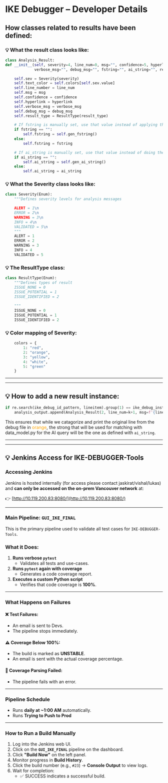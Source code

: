 # IKE Debugger – Developer Details

## How classes related to results have been defined:
### 💡 What the result class looks like:

```python
class Analysis_Result:
def __init__(self, severity=4, line_num=0, msg="", confidence=5, hyperlink="", 
             verbose_msg="", debug_msg="", fstring="", ai_string="", result_type=0):

    self.sev = Severity(severity)
    self.text_color = self.colors[self.sev.value]
    self.line_number = line_num
    self.msg = msg
    self.confidence = confidence
    self.hyperlink = hyperlink
    self.verbose_msg = verbose_msg
    self.debug_msg = debug_msg
    self.result_type = ResultType(result_type)

    # If fstring is manually set, use that value instead of applying the default formatting.
    if fstring == "":
        self.fstring = self.gen_fstring()
    else: 
        self.fstring = fstring

    # If ai_string is manually set, use that value instead of doing the default action
    if ai_string == "":
        self.ai_string = self.gen_ai_string()
    else: 
        self.ai_string = ai_string
```

### 💡 What the Severity class looks like:
```python
class Severity(Enum):
    """Defines severity levels for analysis messages

    ALERT = 1\n
    ERROR = 2\n
    WARNING = 3\n
    INFO = 4\n
    VALIDATED = 5\n
    """
    ALERT = 1
    ERROR = 2
    WARNING = 3
    INFO = 4
    VALIDATED = 5
```

### 💡 The ResultType class:

```python
class ResultType(Enum):
    """Defines types of result
    ISSUE_NONE = 0
    ISSUE_POTENTIAL = 1
    ISSUE_IDENTIFIED = 2
    
    """
    ISSUE_NONE = 0
    ISSUE_POTENTIAL = 1
    ISSUE_IDENTIFIED = 2
```

### 💡 Color mapping of Severity:
```python
    colors = {
        1: "red",
        2: "orange",
        3: "yellow",
        4: "white",
        5: "green"
    }
```

---

---

## 💡 How to add a new result instance:

```python
if re.search(ike_debug_id_pattern, lineitem).group(1) == ike_debug_instance_id and 'detected retransmit' in lineitem:
    analysis_output.append(Analysis_Result(2, line_num=k+1, msg=f'{lineitem}', ai_string="The FortiGate detected a retransmit of an IKE message from the peer"))
```

This ensures that while we catagorize and print the original line from the debug file in <span style="color:orange;">orange</span>, the strong that will be used for matching with data_model.py for the AI query will be the one as defined with `ai_string`.

---

---

## 💡 Jenkins Access for IKE-DEBUGGER-Tools

### Accessing Jenkins

Jenkins is hosted internally (for access please contact jaskirat/vishal/lukas) and **can only be accessed on the on-prem Vancouver network** at:

👉 [http://10.119.200.83:8080/](http://10.119.200.83:8080/)

---

###  Main Pipeline: `GUI_IKE_FINAL`

This is the primary pipeline used to validate all test cases for `IKE-DEBUGGER-Tools`.

###  What it Does:
1. **Runs verbose `pytest`**  
   - Validates all tests and use-cases.
2. **Runs `pytest` again with coverage**  
   - Generates a code coverage report.
3. **Executes a custom Python script**  
   - Verifies that code coverage is **100%**.

---

###  What Happens on Failures

####  ❌ Test Failures:
- An email is sent to Devs.
- The pipeline stops immediately.

#### ⚠️ Coverage Below 100%:
- The build is marked as **UNSTABLE**.
- An email is sent with the actual coverage percentage.

#### 🛑 Coverage Parsing Failed:
- The pipeline fails with an error.

---

### Pipeline Schedule

- Runs **daily at ~1:00 AM** automatically.
- Runs **Trying to Push to Prod** 
---

### How to Run a Build Manually

1. Log into the Jenkins web UI.
2. Click on the **`GUI_IKE_FINAL`** pipeline on the dashboard.
3. Click **"Build Now"** on the left panel.
4. Monitor progress in **Build History**.
5. Click the build number (e.g., `#23`) → **Console Output** to view logs.
6. Wait for completion:
   - ✅ SUCCESS indicates a successful build.
